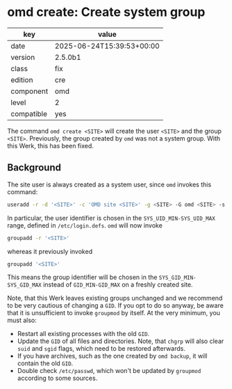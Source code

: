 [//]: # (werk v2)
# omd create: Create system group

key        | value
---------- | ---
date       | 2025-06-24T15:39:53+00:00
version    | 2.5.0b1
class      | fix
edition    | cre
component  | omd
level      | 2
compatible | yes

The command `omd create <SITE>` will create the user `<SITE>` and the group `<SITE>`.
Previously, the group created by `omd` was not a system group.
With this Werk, this has been fixed.

## Background

The site user is always created as a system user, since `omd` invokes this command:
```sh
useradd -r -d '<SITE>' -c 'OMD site <SITE>' -g <SITE> -G omd <SITE> -s /bin/bash
```
In particular, the user identifier is chosen in the `SYS_UID_MIN-SYS_UID_MAX` range, defined in `/etc/login.defs`.
`omd` will now invoke
```sh
groupadd -r '<SITE>'
```
whereas it previously invoked
```sh
groupadd '<SITE>'
```
This means the group identifier will be chosen in the `SYS_GID_MIN-SYS_GID_MAX` instead of `GID_MIN-GID_MAX` on a freshly created site.

Note, that this Werk leaves existing groups unchanged and we recommend to be very cautious of changing a `GID`.
If you opt to do so anyway, be aware that it is unsufficient to invoke `groupmod` by itself.
At the very minimum, you must also:

* Restart all existing processes with the old `GID`.
* Update the `GID` of all files and directories. Note, that `chgrp` will also clear  `suid` and `sgid` flags, which need to be restored afterwards.
* If you have archives, such as the one created by `omd backup`, it will contain the old `GID`.
* Double check `/etc/passwd`, which won't be updated by `groupmod` according to some sources.
